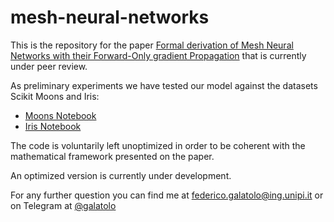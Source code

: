 # mesh-neural-networks

This is the repository for the paper [Formal derivation of Mesh Neural Networks with their Forward-Only gradient Propagation](https://arxiv.org/abs/1905.06684) that is currently under peer review.

As preliminary experiments we have tested our model against the datasets Scikit Moons and Iris:
* [Moons Notebook](https://github.com/galatolofederico/mesh-neural-networks/blob/master/examples/Moons%20Mesh%20Neural%20Network.ipynb)
* [Iris Notebook](https://github.com/galatolofederico/mesh-neural-networks/blob/master/examples/Iris%20Mesh%20Neural%20Network.ipynb)

The code is voluntarily left unoptimized in order to be coherent with the mathematical framework presented on the paper.

An optimized version is currently under development.

For any further question you can find me at [federico.galatolo@ing.unipi.it](mailto:federico.galatolo@ing.unipi.it) or on Telegram at [@galatolo](https://t.me/galatolo)